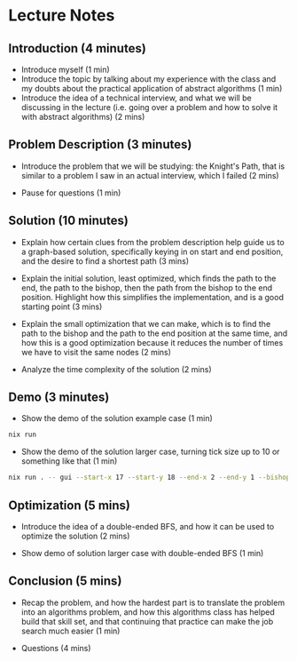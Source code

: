 # Lecture Notes

## Introduction (4 minutes)

* Introduce myself (1 min)
* Introduce the topic by talking about my experience with the class and my doubts about the practical application of abstract algorithms (1 min)
* Introduce the idea of a technical interview, and what we will be discussing in the lecture (i.e. going over a problem and how to solve it with abstract algorithms) (2 mins)

## Problem Description (3 minutes)

* Introduce the problem that we will be studying: the Knight's Path, that is similar to a problem I saw in an actual interview, which I failed (2 mins)

* Pause for questions (1 min)

## Solution (10 minutes)

* Explain how certain clues from the problem description help guide us to a graph-based solution, specifically keying in on start and end position, and the desire to find a shortest path (3 mins)

* Explain the initial solution, least optimized, which finds the path to the end, the path to the bishop, then the path from the bishop to the end position. Highlight how this simplifies the implementation, and is a good starting point (3 mins)

* Explain the small optimization that we can make, which is to find the path to the bishop and the path to the end position at the same time, and how this is a good optimization because it reduces the number of times we have to visit the same nodes (2 mins)

* Analyze the time complexity of the solution (2 mins)

## Demo (3 minutes)

* Show the demo of the solution example case (1 min)

```bash
nix run
```

* Show the demo of the solution larger case, turning tick size up to 10 or something like that (1 min)

```bash
nix run . -- gui --start-x 17 --start-y 18 --end-x 2 --end-y 1 --bishop-x 10 --bishop-y 12 --n 20
```

## Optimization (5 mins)

* Introduce the idea of a double-ended BFS, and how it can be used to optimize the solution (2 mins)

* Show demo of solution larger case with double-ended BFS (1 min)

## Conclusion (5 mins)

* Recap the problem, and how the hardest part is to translate the problem into an algorithms problem, and how this algorithms class has helped build that skill set, and that continuing that practice can make the job search much easier (1 min)

* Questions (4 mins)
